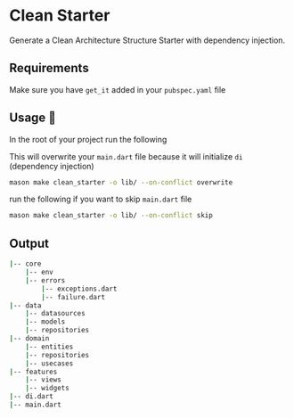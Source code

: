 # Clean Starter

Generate a Clean Architecture Structure Starter with dependency injection.

## Requirements

Make sure you have ```get_it``` added in your ```pubspec.yaml``` file

## Usage 🚀

In the root of your project run the following 

This will overwrite your ```main.dart``` file because it will initialize ```di``` (dependency injection)

```sh
mason make clean_starter -o lib/ --on-conflict overwrite
```

run the following if you want to skip ```main.dart``` file

```sh
mason make clean_starter -o lib/ --on-conflict skip
```

## Output
```sh
|-- core
    |-- env
    |-- errors
        |-- exceptions.dart
        |-- failure.dart
|-- data
    |-- datasources
    |-- models
    |-- repositories
|-- domain
    |-- entities
    |-- repositories
    |-- usecases
|-- features
    |-- views
    |-- widgets
|-- di.dart
|-- main.dart
```
